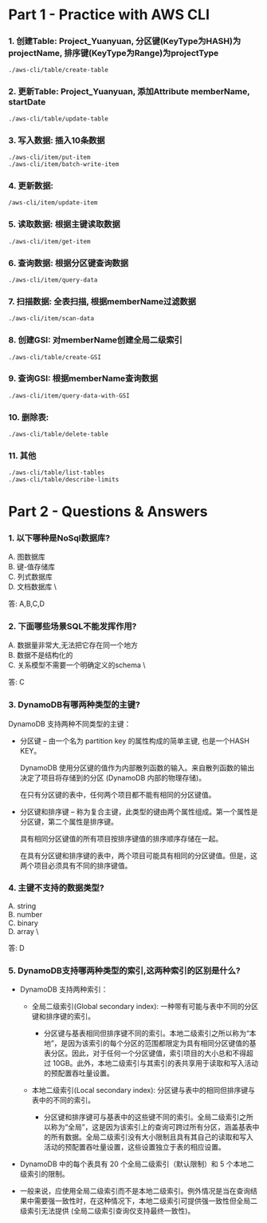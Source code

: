 # Part 1 - Practice with AWS CLI

### 1. 创建Table: Project_Yuanyuan, 分区键(KeyType为HASH)为projectName, 排序键(KeyType为Range)为projectType
```
./aws-cli/table/create-table
```

### 2. 更新Table: Project_Yuanyuan, 添加Attribute memberName, startDate
```
./aws-cli/table/update-table
```

### 3. 写入数据: 插入10条数据
```
./aws-cli/item/put-item
./aws-cli/item/batch-write-item
```

### 4. 更新数据: 
```
/aws-cli/item/update-item   
```

### 5. 读取数据: 根据主键读取数据
```
./aws-cli/item/get-item
```

### 6. 查询数据: 根据分区键查询数据
```
./aws-cli/item/query-data 
```

### 7. 扫描数据: 全表扫描, 根据memberName过滤数据
```
./aws-cli/item/scan-data
```

### 8. 创建GSI: 对memberName创建全局二级索引
```
./aws-cli/table/create-GSI
```

### 9. 查询GSI: 根据memberName查询数据
```
./aws-cli/item/query-data-with-GSI
```

### 10. 删除表: 
```
./aws-cli/table/delete-table
```

### 11. 其他
```
./aws-cli/table/list-tables 
./aws-cli/table/describe-limits 
```

# Part 2 - Questions & Answers

### 1. 以下哪种是NoSql数据库? 

A. 图数据库 \
B. 键-值存储库  \
C. 列式数据库 \
D. 文档数据库 \

答: A,B,C,D

### 2. 下面哪些场景SQL不能发挥作用?

A. 数据量非常大,无法把它存在同一个地方 \
B. 数据不是结构化的 \
C. 关系模型不需要一个明确定义的schema \

答: C

### 3. DynamoDB有哪两种类型的主键?
DynamoDB 支持两种不同类型的主键：

- 分区键 – 由一个名为 partition key 的属性构成的简单主键, 也是一个HASH KEY。
  
  DynamoDB 使用分区键的值作为内部散列函数的输入。来自散列函数的输出决定了项目将存储到的分区 (DynamoDB 内部的物理存储)。
  
  在只有分区键的表中，任何两个项目都不能有相同的分区键值。


- 分区键和排序键 – 称为复合主键，此类型的键由两个属性组成。第一个属性是分区键，第二个属性是排序键。
  
  具有相同分区键值的所有项目按排序键值的排序顺序存储在一起。

  在具有分区键和排序键的表中，两个项目可能具有相同的分区键值。但是，这两个项目必须具有不同的排序键值。

### 4. 主键不支持的数据类型?

A. string \
B. number \
C. binary \
D. array  \

答: D

### 5. DynamoDB支持哪两种类型的索引,这两种索引的区别是什么?

- DynamoDB 支持两种索引：

  - 全局二级索引(Global secondary index): 一种带有可能与表中不同的分区键和排序键的索引。
    - 分区键与基表相同但排序键不同的索引。本地二级索引之所以称为“本地”，是因为该索引的每个分区的范围都限定为具有相同分区键值的基表分区。因此，对于任何一个分区键值，索引项目的大小总和不得超过 10GB。此外，本地二级索引与其索引的表共享用于读取和写入活动的预配置吞吐量设置。

  - 本地二级索引(Local secondary index): 分区键与表中的相同但排序键与表中的不同的索引。
    - 分区键和排序键可与基表中的这些键不同的索引。全局二级索引之所以称为“全局”，这是因为该索引上的查询可跨过所有分区，涵盖基表中的所有数据。全局二级索引没有大小限制且具有其自己的读取和写入活动的预配置吞吐量设置，这些设置独立于表的相应设置。

- DynamoDB 中的每个表具有 20 个全局二级索引（默认限制）和 5 个本地二级索引的限制。
- 一般来说，应使用全局二级索引而不是本地二级索引。例外情况是当在查询结果中需要强一致性时，在这种情况下，本地二级索引可提供强一致性但全局二级索引无法提供 (全局二级索引查询仅支持最终一致性)。